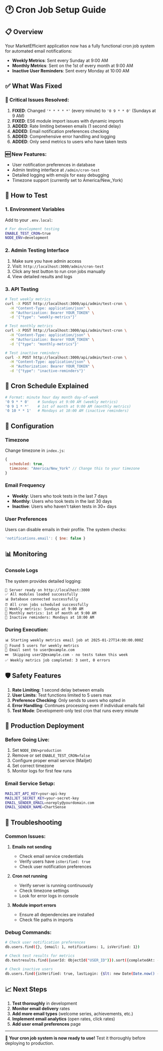 # 🕐 Cron Job Setup Guide

## 📋 Overview

Your MarketEfficient application now has a fully functional cron job system for automated email notifications:

- **Weekly Metrics**: Sent every Sunday at 9:00 AM
- **Monthly Metrics**: Sent on the 1st of every month at 9:00 AM  
- **Inactive User Reminders**: Sent every Monday at 10:00 AM

## ✅ What Was Fixed

### 🚨 Critical Issues Resolved:
1. **FIXED**: Changed `'* * * * *'` (every minute) to `'0 9 * * 0'` (Sundays at 9 AM)
2. **FIXED**: ES6 module import issues with dynamic imports
3. **ADDED**: Rate limiting between emails (1 second delay)
4. **ADDED**: Email notification preferences checking
5. **ADDED**: Comprehensive error handling and logging
6. **ADDED**: Only send metrics to users who have taken tests

### 🆕 New Features:
- User notification preferences in database
- Admin testing interface at `/admin/cron-test`
- Detailed logging with emojis for easy debugging
- Timezone support (currently set to America/New_York)

## 🚀 How to Test

### 1. Environment Variables
Add to your `.env.local`:
```bash
# For development testing
ENABLE_TEST_CRON=true
NODE_ENV=development
```

### 2. Admin Testing Interface
1. Make sure you have admin access
2. Visit: `http://localhost:3000/admin/cron-test`
3. Click any test button to run cron jobs manually
4. View detailed results and logs

### 3. API Testing
```bash
# Test weekly metrics
curl -X POST http://localhost:3000/api/admin/test-cron \
  -H "Content-Type: application/json" \
  -H "Authorization: Bearer YOUR_TOKEN" \
  -d '{"type": "weekly-metrics"}'

# Test monthly metrics  
curl -X POST http://localhost:3000/api/admin/test-cron \
  -H "Content-Type: application/json" \
  -H "Authorization: Bearer YOUR_TOKEN" \
  -d '{"type": "monthly-metrics"}'

# Test inactive reminders
curl -X POST http://localhost:3000/api/admin/test-cron \
  -H "Content-Type: application/json" \
  -H "Authorization: Bearer YOUR_TOKEN" \
  -d '{"type": "inactive-reminders"}'
```

## 📅 Cron Schedule Explained

```bash
# Format: minute hour day month day-of-week
'0 9 * * 0'    # Sundays at 9:00 AM (weekly metrics)
'0 9 1 * *'    # 1st of month at 9:00 AM (monthly metrics)  
'0 10 * * 1'   # Mondays at 10:00 AM (inactive reminders)
```

## 🔧 Configuration

### Timezone
Change timezone in `index.js`:
```javascript
{
  scheduled: true,
  timezone: "America/New_York" // Change this to your timezone
}
```

### Email Frequency
- **Weekly**: Users who took tests in the last 7 days
- **Monthly**: Users who took tests in the last 30 days
- **Inactive**: Users who haven't taken tests in 30+ days

### User Preferences
Users can disable emails in their profile. The system checks:
```javascript
'notifications.email': { $ne: false }
```

## 📊 Monitoring

### Console Logs
The system provides detailed logging:
```
🚀 Server ready on http://localhost:3000
✅ All modules loaded successfully
📊 Database connected successfully
⏰ All cron jobs scheduled successfully
📅 Weekly metrics: Sundays at 9:00 AM
📅 Monthly metrics: 1st of month at 9:00 AM
📅 Inactive reminders: Mondays at 10:00 AM
```

### During Execution:
```
📊 Starting weekly metrics email job at 2025-01-27T14:00:00.000Z
📧 Found 5 users for weekly metrics
📧 Email sent to user@example.com
⏭️  Skipping user2@example.com - no tests taken this week
✅ Weekly metrics job completed: 3 sent, 0 errors
```

## 🛡️ Safety Features

1. **Rate Limiting**: 1 second delay between emails
2. **User Limits**: Test functions limited to 5 users max
3. **Preference Checking**: Only sends to users who opted in
4. **Error Handling**: Continues processing even if individual emails fail
5. **Test Mode**: Development-only test cron that runs every minute

## 🚨 Production Deployment

### Before Going Live:
1. Set `NODE_ENV=production`
2. Remove or set `ENABLE_TEST_CRON=false`
3. Configure proper email service (Mailjet)
4. Set correct timezone
5. Monitor logs for first few runs

### Email Service Setup:
```bash
MAILJET_API_KEY=your-api-key
MAILJET_SECRET_KEY=your-secret-key
EMAIL_SENDER_EMAIL=noreply@yourdomain.com
EMAIL_SENDER_NAME=ChartSense
```

## 🐛 Troubleshooting

### Common Issues:

1. **Emails not sending**
   - Check email service credentials
   - Verify users have `isVerified: true`
   - Check user notification preferences

2. **Cron not running**
   - Verify server is running continuously
   - Check timezone settings
   - Look for error logs in console

3. **Module import errors**
   - Ensure all dependencies are installed
   - Check file paths in imports

### Debug Commands:
```bash
# Check user notification preferences
db.users.find({}, {email: 1, notifications: 1, isVerified: 1})

# Check test results for metrics
db.testresults.find({userId: ObjectId("USER_ID")}).sort({completedAt: -1})

# Check inactive users
db.users.find({isVerified: true, lastLogin: {$lt: new Date(Date.now() - 30*24*60*60*1000)}})
```

## 📈 Next Steps

1. **Test thoroughly** in development
2. **Monitor email delivery** rates
3. **Add more email types** (welcome series, achievements, etc.)
4. **Implement email analytics** (open rates, click rates)
5. **Add user email preferences** page

---

🎉 **Your cron job system is now ready to use!** Test it thoroughly before deploying to production. 